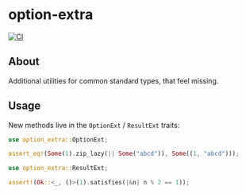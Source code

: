 # option-extra

[![CI](https://github.com/tranzystorek-io/option-extra/actions/workflows/ci.yml/badge.svg)](https://github.com/tranzystorek-io/option-extra/actions/workflows/ci.yml)

## About

Additional utilities for common standard types, that feel missing.

## Usage

New methods live in the `OptionExt` / `ResultExt` traits:

```rust
use option_extra::OptionExt;

assert_eq!(Some(1).zip_lazy(|| Some("abcd")), Some((1, "abcd")));
```

```rust
use option_extra::ResultExt;

assert!(Ok::<_, ()>(1).satisfies(|&n| n % 2 == 1));
```

